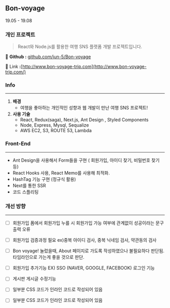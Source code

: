 ## Bon-voyage

19.05 - 19.08

### 개인 프로젝트

> React와 Node.js를 활용한 여행 SNS 플랫폼 개발 프로젝트입니다.

🔎  **Github   :** [github.com/jun-5/Bon-voyage](https://github.com/jun-5/Bon-voyage)

🔎  Link   **:**[http://www.bon-voyage-trip.com](http://www.bon-voyage-trip.com/)

### Info

---

1. **배경**
    - 여행을 좋아하는 개인적인 성향과 웹 개발이 만난 여행 SNS 프로젝트!
2. **사용 기술**
    - React, Redux(saga), Next.js, Ant Design , Styled Components
    - Node, Express, Mysql, Sequalize
    - AWS EC2, S3, ROUTE 53, Lambda

### Front-End

---

- Ant Design을 사용해서 Form들을 구현 ( 회원가입, 아이디 찾기, 비밀번호 찾기 등)
- React Hooks 사용, React Memo를 사용해 최적화.
- HashTag 기능 구현 (정규식 활용)
- Next를 통한 SSR
- 코드 스플리팅


### 개선 방향

---

- [ ]  회원가입 폼에서 회원가입 누를 시 회원가입 가능 여부에 관계없이 성공이라는 문구 출력 오류
- [ ]  회원가입 검증과정 필요 ex)중복 아이디 검사, 중복 닉네임 검사, 약관동의 검사
- [ ]  Bon voyage! 눌렀을때, About 페이지로 가도록 작성하였으나 불필요하다 판단됨. 타임라인으로 가는게 좋을 것으로 판단.
- [ ]  회원가입 추가기능 EX) SSO (NAVER, GOOGLE, FACEBOOK) 로그인 기능
- [ ]  게시판 게시글 수정기능
- [ ]  일부분 CSS 코드가 인라인 코드로 작성되어 있음
- [ ]  일부분 CSS 코드가 인라인 코드로 작성되어 있음


